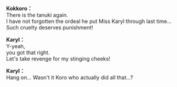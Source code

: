 # 

  
**Kokkoro：**  
There is the tanuki again.  
I have not forgotten the ordeal he put Miss Karyl through last time...  
Such cruelty deserves punishment!  
  
**Karyl：**  
Y-yeah,  
 you got that right.  
Let's take revenge for my stinging cheeks!  
  
**Karyl：**  
Hang on... Wasn't it Koro who actually did all that...?  
